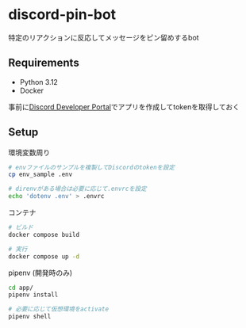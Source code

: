 # discord-pin-bot

特定のリアクションに反応してメッセージをピン留めするbot

## Requirements

* Python 3.12
* Docker

事前に[Discord Developer Portal](https://discord.com/developers/docs/intro)でアプリを作成してtokenを取得しておく

## Setup

環境変数周り

```sh
# envファイルのサンプルを複製してDiscordのtokenを設定
cp env_sample .env

# direnvがある場合は必要に応じて.envrcを設定
echo 'dotenv .env' > .envrc
```

コンテナ

```sh
# ビルド
docker compose build

# 実行
docker compose up -d
```

pipenv (開発時のみ)

```sh
cd app/
pipenv install

# 必要に応じて仮想環境をactivate
pipenv shell
```

